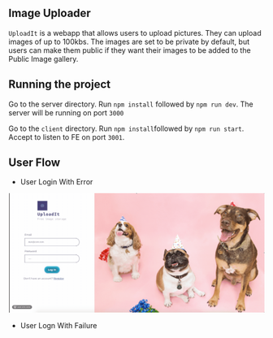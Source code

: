 ## Image Uploader

`UploadIt` is a webapp that allows users to upload pictures. They can upload images of up to 100kbs. The images are set to be private by default, but users can make them public if they want their images to be added to the Public Image gallery.

## Running the project
Go to the server directory. Run `npm install` followed by `npm run dev`. The server will be running on port `3000`

Go to the `client` directory. Run `npm install`followed by `npm run start`.
Accept to listen to FE on port `3001`.

## User Flow

- User Login With Error

<img src='./assets/errorLogin.gif' />

- User Logn With Failure
